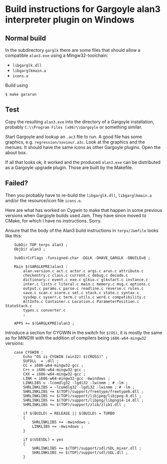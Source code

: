 # Build instructions for Gargoyle alan3 interpreter plugin on Windows

## Normal build

In the subdirectory `garglk` there are some files that should allow a
compatible `alan3.exe` using a Mingw32-toolchain:

- `libgarglk.dll`
- `libgarglkmain.a`
- `icons.o`

Build using

    $ make gararun

## Test

Copy the resulting `alan3.exe` into the directory of a Gargoyle
installation, probably `C:\\Program Files (x86)\\Gargoyle` or
something similar.

Start Gargoyle and lookup an `.ac3` file to run.  A good file has some
graphics, e.g. `regression/saviour.a3c`.  Look at the graphics and the
menues.  It should have the same icons as other Gargoyle plugins.
Open the about box.

If all that looks ok, it worked and the produced `alan3.exe` can be
distributed as a Gargoyle upgrade plugin.  Those are built by the
Makefile.

## Failed?

Then you probably have to re-build the `libgarglk.dll`,
`libgarglkmain.a` and/or the resource/icon file `icons.o`.

Here are what has worked on Cygwin to make that happen in some
previous versions when Gargoyle builds used Jam.  They have since
moved to CMake, for which I have no instructions. Sorry.

Ansure that the body of the Alan3 build instructions in `terps/Jamfile`
looks like this:

```
    SubDir TOP terps alan3 ;
    ObjDir alan3 ;

    SubDirCcFlags -funsigned-char -DGLK -DHAVE_GARGLK -DBUILD=0 ;

    Main $(GARGLKPRE)alan3 :
        alan.version.c act.c actor.c args.c arun.c attribute.c
        checkentry.c class.c current.c debug.c decode.c
        dictionary.c event.c exe.c glkio.c glkstart.c instance.c
        inter.c lists.c literal.c main.c memory.c msg.c options.c
        output.c params.c parse.c readline.c reverse.c rules.c
        save.c scan.c score.c set.c stack.c state.c syntax.c
        sysdep.c syserr.c term.c utils.c word.c compatibility.c
        AltInfo.c Container.c Location.c ParameterPosition.c StateStack.c
        types.c converter.c
        ;

    APPS += $(GARGLKPRE)alan3 ;
```

Introduce a section for CYGWIN in the switch for `$(OS)`, it is mostly the same as for MINGW with the addition of compilers being `i686-w64-mingw32` versions:

```
    case CYGWIN :
        Echo "OS is CYGWIN (win32) $(CROSS)" ;
        SUFDLL  = .dll ;
        CC = i686-w64-mingw32-gcc ;
        C++ = i686-w64-mingw32-gcc ;
        CXX = i686-w64-mingw32-gcc ;
        LINK = i686-w64-mingw32-gcc -mwindows ;
        LINKLIBS = -lcomdlg32 -lgdi32 -lwinmm ; # -lm ;
        SHRLINKLIBS = -lcomdlg32 -lgdi32 -lwinmm ; # -lm ;
        SHRLINKLIBS += $(TOP)/support/freetype/freetype6.dll ;
        SHRLINKLIBS += $(TOP)/support/libjpeg/libjpeg-8.dll ;
        SHRLINKLIBS += $(TOP)/support/libpng/libpng14-14.dll ;
        SHRLINKLIBS += $(TOP)/support/zlib/zlib1.dll ;

        if $(BUILD) = RELEASE || $(BUILD) = TURBO
        {
            SHRLINKLIBS += -mwindows ;
            LINKLIBS += -mwindows ;
        }

        if $(USESDL) = yes
        {
            SHRLINKLIBS += $(TOP)/support/sdl/SDL_mixer.dll ;
            SHRLINKLIBS += $(TOP)/support/sdl/SDL.dll ;
        }
```